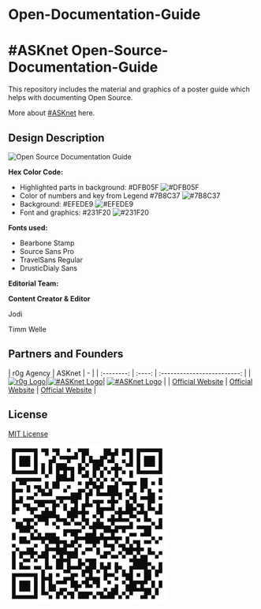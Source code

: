 # Open-Documentation-Guide
 # #ASKnet Open-Source-Documentation-Guide

This repository includes the material and graphics of a poster guide which helps with documenting Open Source.

More about [#ASKnet](https://www.weareasknet.org/) here.

## Design Description

![Open Source Documentation Guide](open-source-documentation-guide-final-front.png)

**Hex Color Code:**

* Highlighted parts in background: #DFB05F 
  ![#DFB05F](color-codes/#DFB05F.png)
* Color of numbers and key from Legend #7B8C37 
  ![#7B8C37](color-codes/#7B8C37.png)
* Background: #EFEDE9 
  ![#EFEDE9](color-codes/#EFEDE9.png)
* Font and graphics: #231F20 
  ![#231F20](color-codes/#231F20.png)

**Fonts used:**

* Bearbone Stamp
* Source Sans Pro
* TravelSans Regular
* DrusticDialy Sans

**Editorial Team:**

**Content Creator & Editor**

Jodi

Timm Welle

## Partners and Founders

| r0g Agency | ASKnet | - | | :--------: | :----: | :-------------------------: | |[![r0g Logo](images/partner-r0g-logo.png)](https://openculture.agency/)|[![#ASKnet Logo](images/partner-asknet-logo.jpg)](https://github.com/ASKnet-Open-Training)| [![#ASKnet Logo](images/founder_BMZ.jpg)](https://www.bmz.de/en/) | | [Official Website](https://openculture.agency/) | [Official Website](https://github.com/ASKnet-Open-Training) | [Official Website](https://www.bmz.de/en/) |

## License

[MIT License](LICENSE)

![](/qrcode-OpenDocumentationGuide-GitHub.svg)
